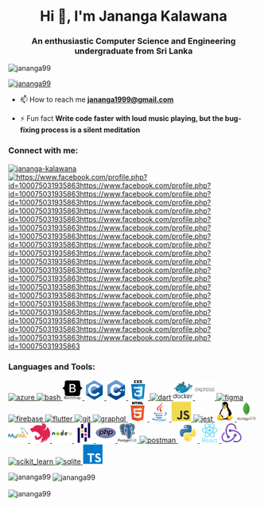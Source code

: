 <h1 align="center">Hi 👋, I'm Jananga Kalawana</h1>
<h3 align="center">An enthusiastic Computer Science and Engineering undergraduate from Sri Lanka</h3>

<p align="left"> <img src="https://komarev.com/ghpvc/?username=jananga99&label=Profile%20views&color=0e75b6&style=flat" alt="jananga99" /> </p>

<p align="left"> <a href="https://github.com/ryo-ma/github-profile-trophy"><img src="https://github-profile-trophy.vercel.app/?username=jananga99" alt="jananga99" /></a> </p>

- 📫 How to reach me **jananga1999@gmail.com**

- ⚡ Fun fact **Write code faster with loud music playing, but the bug-fixing process is a silent meditation**

<h3 align="left">Connect with me:</h3>
<p align="left">
<a href="https://linkedin.com/in/jananga-kalawana" target="blank"><img align="center" src="https://raw.githubusercontent.com/rahuldkjain/github-profile-readme-generator/master/src/images/icons/Social/linked-in-alt.svg" alt="jananga-kalawana" height="30" width="40" /></a>
<a href="https://fb.com/https://www.facebook.com/profile.php?id=100075031935863https://www.facebook.com/profile.php?id=100075031935863https://www.facebook.com/profile.php?id=100075031935863https://www.facebook.com/profile.php?id=100075031935863https://www.facebook.com/profile.php?id=100075031935863https://www.facebook.com/profile.php?id=100075031935863https://www.facebook.com/profile.php?id=100075031935863https://www.facebook.com/profile.php?id=100075031935863https://www.facebook.com/profile.php?id=100075031935863https://www.facebook.com/profile.php?id=100075031935863https://www.facebook.com/profile.php?id=100075031935863https://www.facebook.com/profile.php?id=100075031935863https://www.facebook.com/profile.php?id=100075031935863https://www.facebook.com/profile.php?id=100075031935863https://www.facebook.com/profile.php?id=100075031935863https://www.facebook.com/profile.php?id=100075031935863https://www.facebook.com/profile.php?id=100075031935863https://www.facebook.com/profile.php?id=100075031935863https://www.facebook.com/profile.php?id=100075031935863https://www.facebook.com/profile.php?id=100075031935863" target="blank"><img align="center" src="https://raw.githubusercontent.com/rahuldkjain/github-profile-readme-generator/master/src/images/icons/Social/facebook.svg" alt="https://www.facebook.com/profile.php?id=100075031935863https://www.facebook.com/profile.php?id=100075031935863https://www.facebook.com/profile.php?id=100075031935863https://www.facebook.com/profile.php?id=100075031935863https://www.facebook.com/profile.php?id=100075031935863https://www.facebook.com/profile.php?id=100075031935863https://www.facebook.com/profile.php?id=100075031935863https://www.facebook.com/profile.php?id=100075031935863https://www.facebook.com/profile.php?id=100075031935863https://www.facebook.com/profile.php?id=100075031935863https://www.facebook.com/profile.php?id=100075031935863https://www.facebook.com/profile.php?id=100075031935863https://www.facebook.com/profile.php?id=100075031935863https://www.facebook.com/profile.php?id=100075031935863https://www.facebook.com/profile.php?id=100075031935863https://www.facebook.com/profile.php?id=100075031935863https://www.facebook.com/profile.php?id=100075031935863https://www.facebook.com/profile.php?id=100075031935863https://www.facebook.com/profile.php?id=100075031935863https://www.facebook.com/profile.php?id=100075031935863" height="30" width="40" /></a>
</p>

<h3 align="left">Languages and Tools:</h3>
<p align="left"> <a href="https://azure.microsoft.com/en-in/" target="_blank" rel="noreferrer"> <img src="https://www.vectorlogo.zone/logos/microsoft_azure/microsoft_azure-icon.svg" alt="azure" width="40" height="40"/> </a> <a href="https://www.gnu.org/software/bash/" target="_blank" rel="noreferrer"> <img src="https://www.vectorlogo.zone/logos/gnu_bash/gnu_bash-icon.svg" alt="bash" width="40" height="40"/> </a> <a href="https://getbootstrap.com" target="_blank" rel="noreferrer"> <img src="https://raw.githubusercontent.com/devicons/devicon/master/icons/bootstrap/bootstrap-plain-wordmark.svg" alt="bootstrap" width="40" height="40"/> </a> <a href="https://www.cprogramming.com/" target="_blank" rel="noreferrer"> <img src="https://raw.githubusercontent.com/devicons/devicon/master/icons/c/c-original.svg" alt="c" width="40" height="40"/> </a> <a href="https://www.w3schools.com/cpp/" target="_blank" rel="noreferrer"> <img src="https://raw.githubusercontent.com/devicons/devicon/master/icons/cplusplus/cplusplus-original.svg" alt="cplusplus" width="40" height="40"/> </a> <a href="https://www.w3schools.com/css/" target="_blank" rel="noreferrer"> <img src="https://raw.githubusercontent.com/devicons/devicon/master/icons/css3/css3-original-wordmark.svg" alt="css3" width="40" height="40"/> </a> <a href="https://dart.dev" target="_blank" rel="noreferrer"> <img src="https://www.vectorlogo.zone/logos/dartlang/dartlang-icon.svg" alt="dart" width="40" height="40"/> </a> <a href="https://www.docker.com/" target="_blank" rel="noreferrer"> <img src="https://raw.githubusercontent.com/devicons/devicon/master/icons/docker/docker-original-wordmark.svg" alt="docker" width="40" height="40"/> </a> <a href="https://expressjs.com" target="_blank" rel="noreferrer"> <img src="https://raw.githubusercontent.com/devicons/devicon/master/icons/express/express-original-wordmark.svg" alt="express" width="40" height="40"/> </a> <a href="https://www.figma.com/" target="_blank" rel="noreferrer"> <img src="https://www.vectorlogo.zone/logos/figma/figma-icon.svg" alt="figma" width="40" height="40"/> </a> <a href="https://firebase.google.com/" target="_blank" rel="noreferrer"> <img src="https://www.vectorlogo.zone/logos/firebase/firebase-icon.svg" alt="firebase" width="40" height="40"/> </a> <a href="https://flutter.dev" target="_blank" rel="noreferrer"> <img src="https://www.vectorlogo.zone/logos/flutterio/flutterio-icon.svg" alt="flutter" width="40" height="40"/> </a> <a href="https://git-scm.com/" target="_blank" rel="noreferrer"> <img src="https://www.vectorlogo.zone/logos/git-scm/git-scm-icon.svg" alt="git" width="40" height="40"/> </a> <a href="https://graphql.org" target="_blank" rel="noreferrer"> <img src="https://www.vectorlogo.zone/logos/graphql/graphql-icon.svg" alt="graphql" width="40" height="40"/> </a> <a href="https://www.w3.org/html/" target="_blank" rel="noreferrer"> <img src="https://raw.githubusercontent.com/devicons/devicon/master/icons/html5/html5-original-wordmark.svg" alt="html5" width="40" height="40"/> </a> <a href="https://www.java.com" target="_blank" rel="noreferrer"> <img src="https://raw.githubusercontent.com/devicons/devicon/master/icons/java/java-original.svg" alt="java" width="40" height="40"/> </a> <a href="https://developer.mozilla.org/en-US/docs/Web/JavaScript" target="_blank" rel="noreferrer"> <img src="https://raw.githubusercontent.com/devicons/devicon/master/icons/javascript/javascript-original.svg" alt="javascript" width="40" height="40"/> </a> <a href="https://jestjs.io" target="_blank" rel="noreferrer"> <img src="https://www.vectorlogo.zone/logos/jestjsio/jestjsio-icon.svg" alt="jest" width="40" height="40"/> </a> <a href="https://www.linux.org/" target="_blank" rel="noreferrer"> <img src="https://raw.githubusercontent.com/devicons/devicon/master/icons/linux/linux-original.svg" alt="linux" width="40" height="40"/> </a> <a href="https://www.mongodb.com/" target="_blank" rel="noreferrer"> <img src="https://raw.githubusercontent.com/devicons/devicon/master/icons/mongodb/mongodb-original-wordmark.svg" alt="mongodb" width="40" height="40"/> </a> <a href="https://www.mysql.com/" target="_blank" rel="noreferrer"> <img src="https://raw.githubusercontent.com/devicons/devicon/master/icons/mysql/mysql-original-wordmark.svg" alt="mysql" width="40" height="40"/> </a> <a href="https://nestjs.com/" target="_blank" rel="noreferrer"> <img src="https://raw.githubusercontent.com/devicons/devicon/master/icons/nestjs/nestjs-plain.svg" alt="nestjs" width="40" height="40"/> </a> <a href="https://nodejs.org" target="_blank" rel="noreferrer"> <img src="https://raw.githubusercontent.com/devicons/devicon/master/icons/nodejs/nodejs-original-wordmark.svg" alt="nodejs" width="40" height="40"/> </a> <a href="https://pandas.pydata.org/" target="_blank" rel="noreferrer"> <img src="https://raw.githubusercontent.com/devicons/devicon/2ae2a900d2f041da66e950e4d48052658d850630/icons/pandas/pandas-original.svg" alt="pandas" width="40" height="40"/> </a> <a href="https://www.php.net" target="_blank" rel="noreferrer"> <img src="https://raw.githubusercontent.com/devicons/devicon/master/icons/php/php-original.svg" alt="php" width="40" height="40"/> </a> <a href="https://www.postgresql.org" target="_blank" rel="noreferrer"> <img src="https://raw.githubusercontent.com/devicons/devicon/master/icons/postgresql/postgresql-original-wordmark.svg" alt="postgresql" width="40" height="40"/> </a> <a href="https://postman.com" target="_blank" rel="noreferrer"> <img src="https://www.vectorlogo.zone/logos/getpostman/getpostman-icon.svg" alt="postman" width="40" height="40"/> </a> <a href="https://www.python.org" target="_blank" rel="noreferrer"> <img src="https://raw.githubusercontent.com/devicons/devicon/master/icons/python/python-original.svg" alt="python" width="40" height="40"/> </a> <a href="https://reactjs.org/" target="_blank" rel="noreferrer"> <img src="https://raw.githubusercontent.com/devicons/devicon/master/icons/react/react-original-wordmark.svg" alt="react" width="40" height="40"/> </a> <a href="https://redux.js.org" target="_blank" rel="noreferrer"> <img src="https://raw.githubusercontent.com/devicons/devicon/master/icons/redux/redux-original.svg" alt="redux" width="40" height="40"/> </a> <a href="https://scikit-learn.org/" target="_blank" rel="noreferrer"> <img src="https://upload.wikimedia.org/wikipedia/commons/0/05/Scikit_learn_logo_small.svg" alt="scikit_learn" width="40" height="40"/> </a> <a href="https://www.sqlite.org/" target="_blank" rel="noreferrer"> <img src="https://www.vectorlogo.zone/logos/sqlite/sqlite-icon.svg" alt="sqlite" width="40" height="40"/> </a> <a href="https://www.typescriptlang.org/" target="_blank" rel="noreferrer"> <img src="https://raw.githubusercontent.com/devicons/devicon/master/icons/typescript/typescript-original.svg" alt="typescript" width="40" height="40"/> </a> </p>

<p><img align="left" src="https://github-readme-stats.vercel.app/api/top-langs?username=jananga99&show_icons=true&locale=en&layout=compact" alt="jananga99" /></p>

<p>&nbsp;<img align="center" src="https://github-readme-stats.vercel.app/api?username=jananga99&show_icons=true&locale=en" alt="jananga99" /></p>

<p><img align="center" src="https://github-readme-streak-stats.herokuapp.com/?user=jananga99&" alt="jananga99" /></p>
